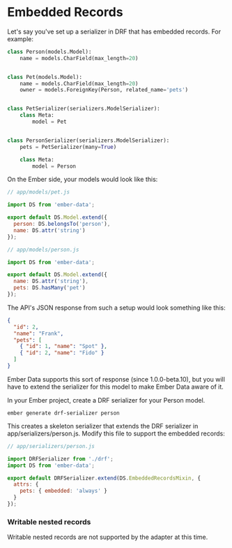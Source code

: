 # Embedded Records

Let's say you've set up a serializer in DRF that has embedded records.  For example:

```python
class Person(models.Model):
    name = models.CharField(max_length=20)


class Pet(models.Model):
    name = models.CharField(max_length=20)
    owner = models.ForeignKey(Person, related_name='pets')


class PetSerializer(serializers.ModelSerializer):
    class Meta:
        model = Pet


class PersonSerializer(serializers.ModelSerializer):
    pets = PetSerializer(many=True)

    class Meta:
        model = Person
```

On the Ember side, your models would look like this:

```js
// app/models/pet.js

import DS from 'ember-data';

export default DS.Model.extend({
  person: DS.belongsTo('person'),
  name: DS.attr('string')
});
```

```js
// app/models/person.js

import DS from 'ember-data';

export default DS.Model.extend({
  name: DS.attr('string'),
  pets: DS.hasMany('pet')
});
```

The API's JSON response from such a setup would look something like this:

```json
{
  "id": 2,
  "name": "Frank",
  "pets": [
    { "id": 1, "name": "Spot" },
    { "id": 2, "name": "Fido" }
  ]
}
```

Ember Data supports this sort of response (since 1.0.0-beta.10), but you will have to extend the
serializer for this model to make Ember Data aware of it.

In your Ember project, create a DRF serializer for your Person model.

```console
ember generate drf-serializer person
```

This creates a skeleton serializer that extends the DRF serializer in app/serializers/person.js.
Modify this file to support the embedded records:

```js
// app/serializers/person.js

import DRFSerializer from './drf';
import DS from 'ember-data';

export default DRFSerializer.extend(DS.EmbeddedRecordsMixin, {
  attrs: {
    pets: { embedded: 'always' }
  }
});
```


### Writable nested records

Writable nested records are not supported by the adapter at this time.
